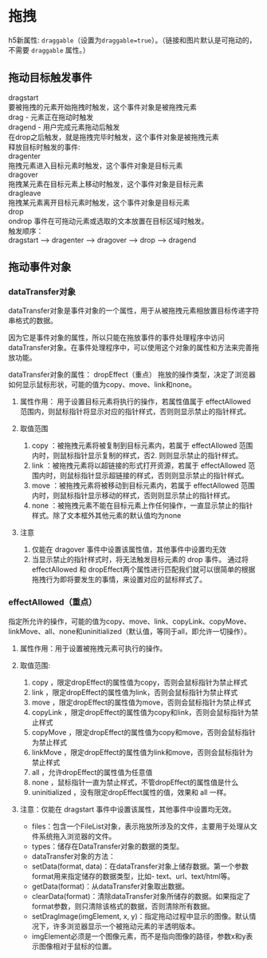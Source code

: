 # 拖拽

h5新属性: `draggable`（设置为`draggable=true`）。（链接和图片默认是可拖动的，不需要 `draggable` 属性。）

## 拖动目标触发事件

dragstart  
要被拖拽的元素开始拖拽时触发，这个事件对象是被拖拽元素  
drag - 元素正在拖动时触发  
dragend - 用户完成元素拖动后触发  
在drop之后触发，就是拖拽完毕时触发，这个事件对象是被拖拽元素  
释放目标时触发的事件:  
dragenter  
拖拽元素进入目标元素时触发，这个事件对象是目标元素  
dragover  
拖拽某元素在目标元素上移动时触发，这个事件对象是目标元素  
dragleave  
拖拽某元素离开目标元素时触发，这个事件对象是目标元素  
drop  
ondrop 事件在可拖动元素或选取的文本放置在目标区域时触发。  
触发顺序：  
dragstart –> dragenter –> dragover –> drop –> dragend  

## 拖动事件对象  

### dataTransfer对象  

dataTransfer对象是事件对象的一个属性，用于从被拖拽元素相放置目标传递字符串格式的数据。

因为它是事件对象的属性，所以只能在拖放事件的事件处理程序中访问dataTransfer对象。在事件处理程序中，可以使用这个对象的属性和方法来完善拖放功能。

dataTransfer对象的属性：
dropEffect（重点）
拖放的操作类型，决定了浏览器如何显示鼠标形状，可能的值为copy、move、link和none。

1. 属性作用： 用于设置目标元素将执行的操作，若属性值属于 effectAllowed 范围内，则鼠标指针将显示对应的指针样式，否则则显示禁止的指针样式。

2. 取值范围
    1. copy ：被拖拽元素将被复制到目标元素内，若属于 effectAllowed 范围内时，则鼠标指针显示复制的样式，否2. 则则显示禁止的指针样式。
    3. link ：被拖拽元素将以超链接的形式打开资源，若属于 effectAllowed 范围内时，则鼠标指针显示超链接的样式，否则则显示禁止的指针样式。
    4. move ：被拖拽元素将被移动到目标元素内，若属于 effectAllowed 范围内时，则鼠标指针显示移动的样式，否则则显示禁止的指针样式。
    5. none ：被拖拽元素不能在目标元素上作任何操作，一直显示禁止的指针样式。除了文本框外其他元素的默认值均为none

3. 注意
   1. 仅能在 dragover 事件中设置该属性值，其他事件中设置均无效
   2. 当显示禁止的指针样式时，将无法触发目标元素的 drop 事件。 通过将effectAllowed 和 dropEffect两个属性进行匹配我们就可以很简单的根据拖拽行为即将要发生的事情，来设置对应的鼠标样式了。
   
### effectAllowed（重点）

指定所允许的操作，可能的值为copy、move、link、copyLink、copyMove、linkMove、all、none和uninitialized（默认值，等同于all，即允许一切操作）。
1. 属性作用：用于设置被拖拽元素可执行的操作。
2. 取值范围:
    1. copy ，限定dropEffect的属性值为copy，否则会鼠标指针为禁止样式
    2. link ，限定dropEffect的属性值为link，否则会鼠标指针为禁止样式
    3. move ，限定dropEffect的属性值为move，否则会鼠标指针为禁止样式
    4. copyLink ，限定dropEffect的属性值为copy和link，否则会鼠标指针为禁止样式
    5. copyMove ，限定dropEffect的属性值为copy和move，否则会鼠标指针为禁止样式
    6. linkMove ，限定dropEffect的属性值为link和move，否则会鼠标指针为禁止样式
    7. all ，允许dropEffect的属性值为任意值
    8. none ，鼠标指针一直为禁止样式，不管dropEffect的属性值是什么
    9. uninitialized ，没有限定dropEffect属性的值，效果和 all 一样。

3. 注意：仅能在 dragstart 事件中设置该属性，其他事件中设置均无效。
    - files：包含一个FileList对象，表示拖放所涉及的文件，主要用于处理从文件系统拖入浏览器的文件。
    - types：储存在DataTransfer对象的数据的类型。
    - dataTransfer对象的方法：
    - setData(format, data)：在dataTransfer对象上储存数据。第一个参数format用来指定储存的数据类型，比如- text、url、text/html等。
    - getData(format)：从dataTransfer对象取出数据。
    - clearData(format)：清除dataTransfer对象所储存的数据。如果指定了format参数，则只清除该格式的数据，否则清除所有数据。
    - setDragImage(imgElement, x, y)：指定拖动过程中显示的图像。默认情况下，许多浏览器显示一个被拖动元素的半透明版本。
    - imgElement必须是一个图像元素，而不是指向图像的路径，参数x和y表示图像相对于鼠标的位置。